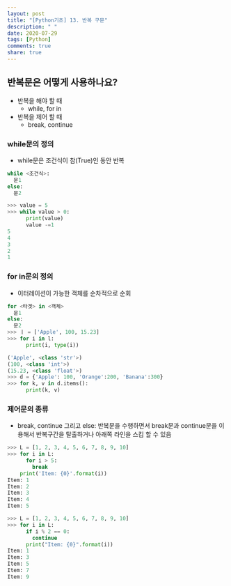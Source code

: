 ```yaml
---
layout: post
title: "[Python기초] 13. 반복 구문"
description: " "
date: 2020-07-29
tags: [Python]
comments: true
share: true
---
```



## 반복문은 어떻게 사용하나요?
  - 반복을 해야 할 때
    - while, for in
  - 반복을 제어 할 때
    - break, continue

### while문의 정의
  - while문은 조건식이 참(True)인 동안 반복
  
  ```python
  while <조건식>:
    문1
  else:
    문2

  >>> value = 5
  >>> while value > 0:
        print(value)
        value -=1
  5
  4
  3
  2
  1
  ```

### for in문의 정의
  - 이터레이션이 가능한 객체를 순차적으로 순회
  
  ```python
  for <타겟> in <객체>
    문1
  else:
    문2
  >>> ㅣ = ['Apple', 100, 15.23]
  >>> for i in l:
        print(i, type(i))

  ('Apple', <class 'str'>)
  (100, <class 'int'>)
  (15.23, <class 'float'>)
  >>> d = {'Apple': 100, 'Orange':200, 'Banana':300}
  >>> for k, v in d.items():
        print(k, v)
  ```

### 제어문의 종류
  - break, continue 그리고 else: 반복문을 수행하면서 break문과 continue문을 이용해서 반복구간을 탈출하거나 아래쪽 라인을 스킵 할 수 있음
  
  ```python
  >>> L = [1, 2, 3, 4, 5, 6, 7, 8, 9, 10]
  >>> for i in L:
        for i > 5:
          break
      print('Item: {0}'.format(i))
  Item: 1
  Item: 2
  Item: 3
  Item: 4
  Item: 5
  ```
  
  ```python
  >>> L = [1, 2, 3, 4, 5, 6, 7, 8, 9, 10]
  >>> for i in L:
        if i % 2 == 0:
          continue
        print("Item: {0}".format(i))
  Item: 1
  Item: 3
  Item: 5
  Item: 7
  Item: 9
  ```
  